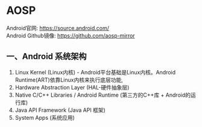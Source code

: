 # AOSP
Android官网: https://source.android.com/  
Android Github镜像: https://github.com/aosp-mirror

## 一、Android 系统架构
1. Linux Kernel (Linux内核) - Android平台基础是Linux内核。Android Runtime(ART)依靠Linux内核来执行底层功能,
2. Hardware Abstraction Layer (HAL-硬件抽象层)
3. Native C/C++ Libraries  / Android Runtime (第三方的C++库 + Android的运行库)
4. Java API Framework (Java API 框架)
5. System Apps (系统应用)